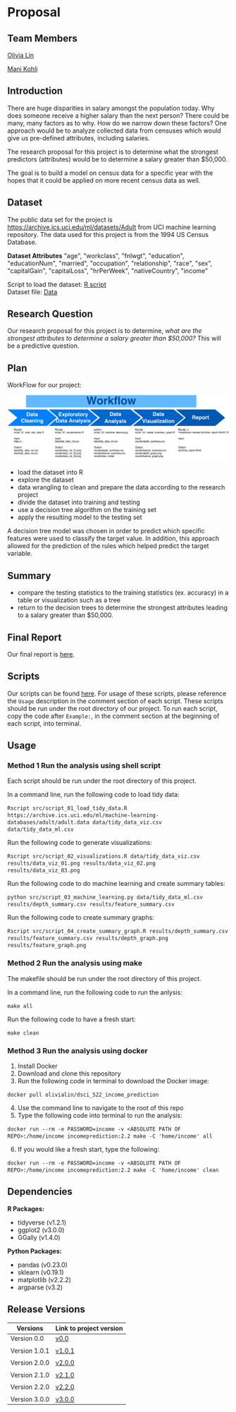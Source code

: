 # Proposal

## Team Members

[Olivia Lin](https://github.com/olivia-lin)

[Mani Kohli](https://github.com/ksm45)


## Introduction
There are huge disparities in salary amongst the population today. Why does someone receive a higher salary than the next person? There could be many, many factors as to why.  How do we narrow down these factors?  One approach would be to analyze collected data from censuses which would give us pre-defined attributes, including salaries.

The research proposal for this project is to determine what the strongest predictors (attributes) would be to determine a salary greater than $50,000.  

The goal is to build a model on census data for a specific year with the hopes that it could be applied on more recent census data as well.

## Dataset
The public data set for the project is https://archive.ics.uci.edu/ml/datasets/Adult from UCI machine learning repository. The data used for this project is from the 1994 US Census Database.

**Dataset Attributes**
"age", "workclass", "fnlwgt", "education", "educationNum", "married", "occupation", "relationship", "race",  "sex", "capitalGain", "capitalLoss", "hrPerWeek", "nativeCountry", "income"

Script to load the dataset: [R script](https://github.com/UBC-MDS/DSCI_522_Income_Prediction/tree/master/src)  
Dataset file: [Data](https://github.com/UBC-MDS/DSCI_522_Income_Prediction/tree/master/data)  

## Research Question
Our research proposal for this project is to determine, *what are the strongest attributes to determine a salary greater than $50,000?* This will be a predictive question.

## Plan

WorkFlow for our project:  


![WorkFlow](process.png)  


- load the dataset into R
- explore the dataset
- data wrangling to clean and prepare the data according to the research project
- divide the dataset into training and testing
- use a decision tree algorithm on the training set
- apply the resulting model to the testing set

A decision tree model was chosen in order to predict which specific features were used to classify the target value. In addition, this approach allowed for the prediction of the rules which helped predict the target variable.

## Summary
- compare the testing statistics to the training statistics (ex. accuracy) in a table or visualization such as a tree
- return to the decision trees to determine the strongest attributes leading to a salary greater than $50,000.  

## Final Report
Our final report is [here](https://github.com/UBC-MDS/DSCI_522_Income_Prediction/blob/master/doc/final_report.md).

## Scripts
Our scripts can be found [here](https://github.com/UBC-MDS/DSCI_522_Income_Prediction/tree/master/src). For usage of these scripts, please reference the `Usage` description in the comment section of each script. These scripts should be run under the root directory of our project. To run each script, copy the code after `Example:`, in the comment section at the beginning of each script, into terminal.

## Usage

### Method 1 Run the analysis using shell script

Each script should be run under the root directory of this project.

In a command line, run the following code to load tidy data:
```
Rscript src/script_01_load_tidy_data.R https://archive.ics.uci.edu/ml/machine-learning-databases/adult/adult.data data/tidy_data_viz.csv data/tidy_data_ml.csv
```

Run the following code to generate visualizations:
```
Rscript src/script_02_visualizations.R data/tidy_data_viz.csv results/data_viz_01.png results/data_viz_02.png results/data_viz_03.png
```

Run the following code to do machine learning and create summary tables:
```
python src/script_03_machine_learning.py data/tidy_data_ml.csv results/depth_summary.csv results/feature_summary.csv
```

Run the following code to create summary graphs:
```
Rscript src/script_04_create_summary_graph.R results/depth_summary.csv results/feature_summary.csv results/depth_graph.png results/feature_graph.png
```

### Method 2 Run the analysis using make
The makefile should be run under the root directory of this project.

In a command line, run the following code to run the anlysis:
```
make all
```

Run the following code to have a fresh start:
```
make clean
```

### Method 3 Run the analysis using docker
1. Install Docker
2. Download and clone this repository
3. Run the following code in terminal to download the Docker image:
```
docker pull olivialin/dsci_522_income_prediction
```
4. Use the command line to navigate to the root of this repo
5. Type the following code into terminal to run the analysis:
```
docker run --rm -e PASSWORD=income -v <ABSOLUTE PATH OF REPO>:/home/income incomeprediction:2.2 make -C 'home/income' all
```
6. If you would like a fresh start, type the following:
```
docker run --rm -e PASSWORD=income -v <ABSOLUTE PATH OF REPO>:/home/income incomeprediction:2.2 make -C 'home/income' clean
```


## Dependencies

**R Packages:**

- tidyverse (v1.2.1)
- ggplot2 (v3.0.0)
- GGally (v1.4.0)

**Python Packages:**
- pandas (v0.23.0)
- sklearn (v0.19.1)
- matplotlib (v2.2.2)
- argparse (v3.2)

## Release Versions  

| Versions | Link to project version |
| ---- | ---------------|
| Version 0.0 | [v0.0](https://github.com/UBC-MDS/DSCI_522_Income_Prediction/tree/v0.0) |
|     |         |
| Version 1.0.1 | [v1.0.1](https://github.com/UBC-MDS/DSCI_522_Income_Prediction/tree/v1.0.1) |
|     |         |
| Version 2.0.0 | [v2.0.0](https://github.com/UBC-MDS/DSCI_522_Income_Prediction/tree/v.2.0.0) |
|     |         |
| Version 2.1.0 | [v2.1.0](https://github.com/UBC-MDS/DSCI_522_Income_Prediction/tree/v.2.1.0) |  
|     |         |
| Version 2.2.0 | [v2.2.0](https://github.com/UBC-MDS/DSCI_522_Income_Prediction/tree/v.2.2.0) | 
|     |         |
| Version 3.0.0 | [v3.0.0]() |
